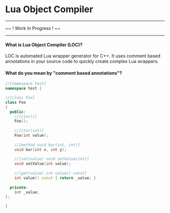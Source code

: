 Lua Object Compiler
===================

---

~~ ! Work In Progress ! ~~

---

#### What is Lua Object Compiler (LOC)?

LOC is automated Lua wrapper generator for C++. It uses comment based annotations in your source code to quickly create complex Lua wrappers.

#### What do you mean by "comment based annotations"?

```cpp
//[namespace test]
namespace test {

//[class Foo]
class Foo
{
  public:
    //[ctor()]
    Foo();
    
    //[ctor(int)]
    Foo(int value);
    
    //[method void bar(int, int)]
    void bar(int x, int y);
    
    //[set(value) void setValue(int)]
    void setValue(int value);
    
    //[get(value) int value() const]
    int value() const { return _value; }
    
  private:
    int _value;
};

}

```
